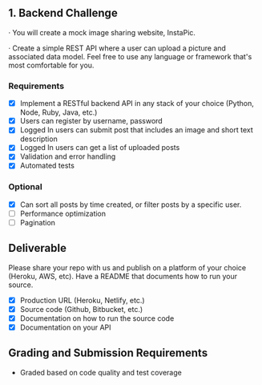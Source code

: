 ## 1. Backend Challenge

· You will create a mock image sharing website, InstaPic.

· Create a simple REST API where a user can upload a picture and associated data model. Feel free to use any language or framework that's most comfortable for you.

### Requirements
- [X] Implement a RESTful backend API in any stack of your choice (Python, Node, Ruby, Java, etc.)
- [X] Users can register by username, password
- [X] Logged In users can submit post that includes an image and short text description
- [X] Logged In users can get a list of uploaded posts
- [X] Validation and error handling
- [X] Automated tests

### Optional
- [X] Can sort all posts by time created, or filter posts by a specific user.
- [ ] Performance optimization
- [ ] Pagination

## Deliverable
Please share your repo with us and publish on a platform of your choice (Heroku, AWS, etc). Have a README that documents how to run your source.
- [X] Production URL (Heroku, Netlify, etc.)
- [X] Source code (Github, Bitbucket, etc.)
- [X] Documentation on how to run the source code
- [X] Documentation on your API

## Grading and Submission Requirements
- Graded based on code quality and test coverage